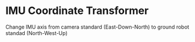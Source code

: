 # IMU Coordinate Transformer

Change IMU axis from camera standard (East-Down-North) to ground robot standad (North-West-Up)
